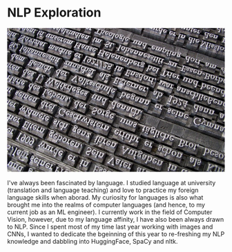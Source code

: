 # NLP Exploration

![font](https://github.com/HeleneFabia/nlp-exploration/blob/main/images/font.jpg)

I've always been fascinated by language. I studied language at university (translation and language teaching) and love to practice my foreign language skills when aborad. My curiosity for languages is also what brought me into the realms of computer languages (and hence, to my current job as an ML engineer). I currently work in the field of Computer Vision, however, due to my language affinity, I have also been always drawn to NLP. Since I spent most of my time last year working with images and CNNs, I wanted to dedicate the bgeinning of this year to re-freshing my NLP knowledge and dabbling into HuggingFace, SpaCy and nltk. 
